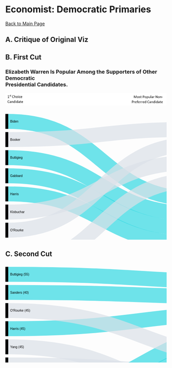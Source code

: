 # Economist: Democratic Primaries 
[Back to Main Page](https://yangle-l.github.io/Lim-Portfolio)

## A. Critique of Original Viz

## B. First Cut 
### **Elizabeth Warren Is Popular Among the Supporters of Other Democratic<br/>Presidential Candidates.** 
<p align="left"> 
  <img src="https://raw.githubusercontent.com/YangLe-L/Lim-Portfolio/master/img2.JPG" width= "600"> </p> 
<p align="left">   
  <svg width="650" height="520" xmlns="http://www.w3.org/2000/svg"><g transform="translate(0, 10)"><g class="links" fill="none" stroke-opacity="0.7"><path d="M9,23.333333333333304C300,23.333333333333304,300,264.99999999999994,591,264.99999999999994" stroke-width="46.666666666666664" style="stroke: rgb(51, 217, 227);"></path><path d="M9,79.99999999999982C300,79.99999999999982,300,48.33333333333327,591,48.33333333333327" stroke-width="46.666666666666664" style="stroke: rgb(220, 226, 232);"></path><path d="M9,136.6666666666665C300,136.6666666666665,300,311.6666666666666,591,311.6666666666666" stroke-width="46.666666666666664" style="stroke: rgb(51, 217, 227);"></path><path d="M9,193.33333333333323C300,193.33333333333323,300,358.33333333333326,591,358.33333333333326" stroke-width="46.666666666666664" style="stroke: rgb(51, 217, 227);"></path><path d="M9,249.99999999999986C300,249.99999999999986,300,404.99999999999994,591,404.99999999999994" stroke-width="46.666666666666664" style="stroke: rgb(51, 217, 227);"></path><path d="M9,306.6666666666665C300,306.6666666666665,300,151.6666666666666,591,151.6666666666666" stroke-width="46.666666666666664" style="stroke: rgb(220, 226, 232);"></path><path d="M9,363.3333333333332C300,363.3333333333332,300,94.99999999999993,591,94.99999999999993" stroke-width="46.666666666666664" style="stroke: rgb(220, 226, 232);"></path><path d="M9,419.99999999999994C300,419.99999999999994,300,451.66666666666663,591,451.66666666666663" stroke-width="46.666666666666664" style="stroke: rgb(51, 217, 227);"></path><path d="M9,476.6666666666667C300,476.6666666666667,300,208.3333333333333,591,208.3333333333333" stroke-width="46.666666666666664" style="stroke: rgb(220, 226, 232);"></path></g><g class="nodes" font-family="Arial, Helvetica" font-size="10"><g><rect x="591" y="24.999999999999943" height="93.33333333333331" width="9" fill="#000"></rect><text x="585" y="71.6666666666666" dy="0.35em" text-anchor="end">Biden</text></g><g><rect x="591" y="128.33333333333326" height="46.66666666666667" width="9" fill="#000"></rect><text x="585" y="151.6666666666666" dy="0.35em" text-anchor="end">Buttigieg</text></g><g><rect x="591" y="184.99999999999994" height="46.66666666666666" width="9" fill="#000"></rect><text x="585" y="208.33333333333326" dy="0.35em" text-anchor="end">Sanders</text></g><g><rect x="591" y="241.6666666666666" height="233.33333333333343" width="9" fill="#000"></rect><text x="585" y="358.3333333333333" dy="0.35em" text-anchor="end">Warren</text></g><g><rect x="0" y="-2.842170943040401e-14" height="46.666666666666515" width="9" fill="#000"></rect><text x="15" y="23.33333333333323" dy="0.35em" text-anchor="start">Biden</text></g><g><rect x="0" y="56.66666666666649" height="46.66666666666667" width="9" fill="#000"></rect><text x="15" y="79.99999999999983" dy="0.35em" text-anchor="start">Booker</text></g><g><rect x="0" y="113.33333333333316" height="46.66666666666674" width="9" fill="#000"></rect><text x="15" y="136.66666666666652" dy="0.35em" text-anchor="start">Buttigieg</text></g><g><rect x="0" y="169.9999999999999" height="46.66666666666663" width="9" fill="#000"></rect><text x="15" y="193.3333333333332" dy="0.35em" text-anchor="start">Gabbard</text></g><g><rect x="0" y="226.66666666666652" height="46.666666666666686" width="9" fill="#000"></rect><text x="15" y="249.99999999999986" dy="0.35em" text-anchor="start">Harris</text></g><g><rect x="0" y="283.3333333333332" height="46.66666666666667" width="9" fill="#000"></rect><text x="15" y="306.6666666666665" dy="0.35em" text-anchor="start">Klobuchar</text></g><g><rect x="0" y="339.9999999999999" height="46.666666666666714" width="9" fill="#000"></rect><text x="15" y="363.33333333333326" dy="0.35em" text-anchor="start">O'Rourke</text></g><g><rect x="0" y="396.66666666666663" height="46.66666666666674" width="9" fill="#000"></rect><text x="15" y="420" dy="0.35em" text-anchor="start">Sanders</text></g><g><rect x="0" y="453.33333333333337" height="46.666666666666686" width="9" fill="#000"></rect><text x="15" y="476.66666666666674" dy="0.35em" text-anchor="start">Yang</text></g></g></g></svg>
  </p> 

## C. Second Cut

<svg width="847" height="520" xmlns="http://www.w3.org/2000/svg"><g transform="translate(0, 10)"><g class="links" fill="none" stroke-opacity="0.7"><path d="M9,476.66666666666686C423.5,476.66666666666686,423.5,234.99999999999991,838,234.99999999999991" stroke-width="46.666666666666664" style="stroke: rgb(51, 217, 227);"></path><path d="M9,306.66666666666686C423.5,306.66666666666686,423.5,338.33333333333337,838,338.33333333333337" stroke-width="46.666666666666664" style="stroke: rgb(220, 226, 232);"></path><path d="M9,23.333333333333304C423.5,23.333333333333304,423.5,48.33333333333327,838,48.33333333333327" stroke-width="46.666666666666664" style="stroke: rgb(51, 217, 227);"></path><path d="M9,420.0000000000002C423.5,420.0000000000002,423.5,188.33333333333326,838,188.33333333333326" stroke-width="46.666666666666664" style="stroke: rgb(51, 217, 227);"></path><path d="M9,193.3333333333335C423.5,193.3333333333335,423.5,141.6666666666666,838,141.6666666666666" stroke-width="46.666666666666664" style="stroke: rgb(51, 217, 227);"></path><path d="M9,363.33333333333354C423.5,363.33333333333354,423.5,395,838,395" stroke-width="46.666666666666664" style="stroke: rgb(220, 226, 232);"></path><path d="M9,136.6666666666668C423.5,136.6666666666668,423.5,291.6666666666667,838,291.6666666666667" stroke-width="46.666666666666664" style="stroke: rgb(220, 226, 232);"></path><path d="M9,80.00000000000004C423.5,80.00000000000004,423.5,94.99999999999993,838,94.99999999999993" stroke-width="46.666666666666664" style="stroke: rgb(51, 217, 227);"></path><path d="M9,250.0000000000002C423.5,250.0000000000002,423.5,451.6666666666667,838,451.6666666666667" stroke-width="46.666666666666664" style="stroke: rgb(220, 226, 232);"></path></g><g class="nodes" font-family="Arial, Helvetica" font-size="10"><g><rect x="838" y="268.33333333333337" height="93.33333333333331" width="9" fill="#000"></rect><text x="832" y="315" dy="0.35em" text-anchor="end">Biden</text></g><g><rect x="838" y="371.6666666666667" height="46.66666666666667" width="9" fill="#000"></rect><text x="832" y="395" dy="0.35em" text-anchor="end">Buttigieg</text></g><g><rect x="838" y="428.33333333333337" height="46.66666666666666" width="9" fill="#000"></rect><text x="832" y="451.6666666666667" dy="0.35em" text-anchor="end">Sanders</text></g><g><rect x="838" y="24.999999999999943" height="233.33333333333343" width="9" fill="#000"></rect><text x="832" y="141.66666666666666" dy="0.35em" text-anchor="end">Warren</text></g><g><rect x="0" y="453.33333333333354" height="46.666666666666515" width="9" fill="#000"></rect><text x="15" y="476.6666666666668" dy="0.35em" text-anchor="start">Biden (42)</text></g><g><rect x="0" y="283.33333333333354" height="46.66666666666667" width="9" fill="#000"></rect><text x="15" y="306.66666666666686" dy="0.35em" text-anchor="start">Booker (50)</text></g><g><rect x="0" y="-2.842170943040401e-14" height="46.66666666666674" width="9" fill="#000"></rect><text x="15" y="23.333333333333343" dy="0.35em" text-anchor="start">Buttigieg (55)</text></g><g><rect x="0" y="396.6666666666669" height="46.66666666666663" width="9" fill="#000"></rect><text x="15" y="420.0000000000002" dy="0.35em" text-anchor="start">Gabbard (15)</text></g><g><rect x="0" y="170.00000000000017" height="46.666666666666686" width="9" fill="#000"></rect><text x="15" y="193.3333333333335" dy="0.35em" text-anchor="start">Harris (45)</text></g><g><rect x="0" y="340.0000000000002" height="46.66666666666667" width="9" fill="#000"></rect><text x="15" y="363.33333333333354" dy="0.35em" text-anchor="start">Klobuchar (55)</text></g><g><rect x="0" y="113.33333333333346" height="46.666666666666714" width="9" fill="#000"></rect><text x="15" y="136.6666666666668" dy="0.35em" text-anchor="start">O'Rourke (45)</text></g><g><rect x="0" y="56.666666666666714" height="46.66666666666674" width="9" fill="#000"></rect><text x="15" y="80.00000000000009" dy="0.35em" text-anchor="start">Sanders (40)</text></g><g><rect x="0" y="226.66666666666686" height="46.666666666666686" width="9" fill="#000"></rect><text x="15" y="250.0000000000002" dy="0.35em" text-anchor="start">Yang (45)</text></g></g></g></svg>






